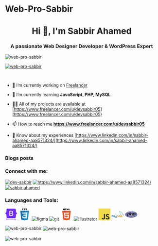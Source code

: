 # Web-Pro-Sabbir<h1 align="center">Hi 👋, I'm Sabbir Ahamed</h1>
<h3 align="center">A passionate Web Designer Developer & WordPress Expert</h3>

<p align="left"> <img src="https://komarev.com/ghpvc/?username=web-pro-sabbir&label=Profile%20views&color=0e75b6&style=flat" alt="web-pro-sabbir" /> </p>

<p align="left"> <a href="https://github.com/ryo-ma/github-profile-trophy"><img src="https://github-profile-trophy.vercel.app/?username=web-pro-sabbir" alt="web-pro-sabbir" /></a> </p>

<p align="left"> <a href="https://twitter.com/" target="blank"><img src="https://img.shields.io/twitter/follow/?logo=twitter&style=for-the-badge" alt="" /></a> </p>

- 🔭 I’m currently working on [Freelancer](https://www.freelancer.com/u/devsabbir05)

- 🌱 I’m currently learning **JavaScript, PHP, MySQL**

- 👨‍💻 All of my projects are available at [https://www.freelancer.com/u/devsabbir05](https://www.freelancer.com/u/devsabbir05)

- 📫 How to reach me **https://www.freelancer.com/u/devsabbir05**

- 📄 Know about my experiences [https://www.linkedin.com/in/sabbir-ahamed-aa8571324/](https://www.linkedin.com/in/sabbir-ahamed-aa8571324/)

### Blogs posts
<!-- BLOG-POST-LIST:START -->
<!-- BLOG-POST-LIST:END -->

<h3 align="left">Connect with me:</h3>
<p align="left">
<a href="https://dev.to/dev-sabbir" target="blank"><img align="center" src="https://raw.githubusercontent.com/rahuldkjain/github-profile-readme-generator/master/src/images/icons/Social/devto.svg" alt="dev-sabbir" height="30" width="40" /></a>
<a href="https://linkedin.com/in/https://www.linkedin.com/in/sabbir-ahamed-aa8571324/" target="blank"><img align="center" src="https://raw.githubusercontent.com/rahuldkjain/github-profile-readme-generator/master/src/images/icons/Social/linked-in-alt.svg" alt="https://www.linkedin.com/in/sabbir-ahamed-aa8571324/" height="30" width="40" /></a>
<a href="https://fb.com/sabbir ahamed" target="blank"><img align="center" src="https://raw.githubusercontent.com/rahuldkjain/github-profile-readme-generator/master/src/images/icons/Social/facebook.svg" alt="sabbir ahamed" height="30" width="40" /></a>
</p>

<h3 align="left">Languages and Tools:</h3>
<p align="left"> <a href="https://getbootstrap.com" target="_blank" rel="noreferrer"> <img src="https://raw.githubusercontent.com/devicons/devicon/master/icons/bootstrap/bootstrap-plain-wordmark.svg" alt="bootstrap" width="40" height="40"/> </a> <a href="https://www.w3schools.com/css/" target="_blank" rel="noreferrer"> <img src="https://raw.githubusercontent.com/devicons/devicon/master/icons/css3/css3-original-wordmark.svg" alt="css3" width="40" height="40"/> </a> <a href="https://www.figma.com/" target="_blank" rel="noreferrer"> <img src="https://www.vectorlogo.zone/logos/figma/figma-icon.svg" alt="figma" width="40" height="40"/> </a> <a href="https://git-scm.com/" target="_blank" rel="noreferrer"> <img src="https://www.vectorlogo.zone/logos/git-scm/git-scm-icon.svg" alt="git" width="40" height="40"/> </a> <a href="https://www.w3.org/html/" target="_blank" rel="noreferrer"> <img src="https://raw.githubusercontent.com/devicons/devicon/master/icons/html5/html5-original-wordmark.svg" alt="html5" width="40" height="40"/> </a> <a href="https://www.adobe.com/in/products/illustrator.html" target="_blank" rel="noreferrer"> <img src="https://www.vectorlogo.zone/logos/adobe_illustrator/adobe_illustrator-icon.svg" alt="illustrator" width="40" height="40"/> </a> <a href="https://developer.mozilla.org/en-US/docs/Web/JavaScript" target="_blank" rel="noreferrer"> <img src="https://raw.githubusercontent.com/devicons/devicon/master/icons/javascript/javascript-original.svg" alt="javascript" width="40" height="40"/> </a> <a href="https://www.mysql.com/" target="_blank" rel="noreferrer"> <img src="https://raw.githubusercontent.com/devicons/devicon/master/icons/mysql/mysql-original-wordmark.svg" alt="mysql" width="40" height="40"/> </a> <a href="https://www.php.net" target="_blank" rel="noreferrer"> <img src="https://raw.githubusercontent.com/devicons/devicon/master/icons/php/php-original.svg" alt="php" width="40" height="40"/> </a> </p>

<p><img align="left" src="https://github-readme-stats.vercel.app/api/top-langs?username=web-pro-sabbir&show_icons=true&locale=en&layout=compact" alt="web-pro-sabbir" /></p>

<p>&nbsp;<img align="center" src="https://github-readme-stats.vercel.app/api?username=web-pro-sabbir&show_icons=true&locale=en" alt="web-pro-sabbir" /></p>

<p><img align="center" src="https://github-readme-streak-stats.herokuapp.com/?user=web-pro-sabbir&" alt="web-pro-sabbir" /></p>

